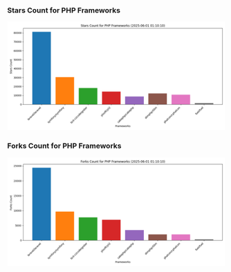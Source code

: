 ### Stars Count for PHP Frameworks

![Stars Chart](./archive/charts/20250601011010_stars_count.png)

### Forks Count for PHP Frameworks

![Forks Chart](./archive/charts/20250601011010_forks_count.png)

